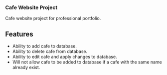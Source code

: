 ### Cafe Website Project

Cafe website project for professional portfolio.

## Features

- Ability to add cafe to database.
- Ability to delete cafe from database.
- Ability to edit cafe and apply changes to database.
- Will not allow cafe to be added to database if a cafe with the same name already exist.
